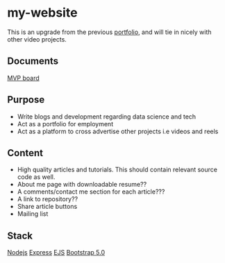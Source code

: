 # my-website
This is an upgrade from the previous [portfolio](https://thelocalhost.netlify.app/), and will tie in nicely with other video projects.


## Documents
[MVP board](https://trello.com/b/dz7IZgio/my-website)


## Purpose

- Write blogs and development regarding data science and tech
- Act as a portfolio for employment
- Act as a platform to cross advertise other projects i.e videos and reels


## Content

- High quality articles and tutorials. This should contain relevant source code as well.
- About me page with downloadable resume??
- A comments/contact me section for each article???
- A link to repository??
- Share article buttons
- Mailing list



## Stack
[Nodejs](#)
[Express](#)
[EJS](#)
[Bootstrap 5.0](https://getbootstrap.com/docs/5.0/getting-started/introduction/)


